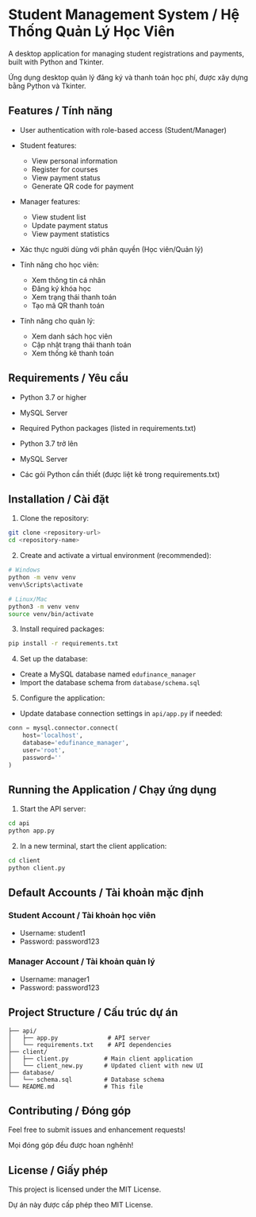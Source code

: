 # Student Management System / Hệ Thống Quản Lý Học Viên

A desktop application for managing student registrations and payments, built with Python and Tkinter.

Ứng dụng desktop quản lý đăng ký và thanh toán học phí, được xây dựng bằng Python và Tkinter.

## Features / Tính năng

- User authentication with role-based access (Student/Manager)
- Student features:
  - View personal information
  - Register for courses
  - View payment status
  - Generate QR code for payment
- Manager features:
  - View student list
  - Update payment status
  - View payment statistics

- Xác thực người dùng với phân quyền (Học viên/Quản lý)
- Tính năng cho học viên:
  - Xem thông tin cá nhân
  - Đăng ký khóa học
  - Xem trạng thái thanh toán
  - Tạo mã QR thanh toán
- Tính năng cho quản lý:
  - Xem danh sách học viên
  - Cập nhật trạng thái thanh toán
  - Xem thống kê thanh toán

## Requirements / Yêu cầu

- Python 3.7 or higher
- MySQL Server
- Required Python packages (listed in requirements.txt)

- Python 3.7 trở lên
- MySQL Server
- Các gói Python cần thiết (được liệt kê trong requirements.txt)

## Installation / Cài đặt

1. Clone the repository:
```bash
git clone <repository-url>
cd <repository-name>
```

2. Create and activate a virtual environment (recommended):
```bash
# Windows
python -m venv venv
venv\Scripts\activate

# Linux/Mac
python3 -m venv venv
source venv/bin/activate
```

3. Install required packages:
```bash
pip install -r requirements.txt
```

4. Set up the database:
- Create a MySQL database named `edufinance_manager`
- Import the database schema from `database/schema.sql`

5. Configure the application:
- Update database connection settings in `api/app.py` if needed:
```python
conn = mysql.connector.connect(
    host='localhost',
    database='edufinance_manager',
    user='root',
    password=''
)
```

## Running the Application / Chạy ứng dụng

1. Start the API server:
```bash
cd api
python app.py
```

2. In a new terminal, start the client application:
```bash
cd client
python client.py
```

## Default Accounts / Tài khoản mặc định

### Student Account / Tài khoản học viên
- Username: student1
- Password: password123

### Manager Account / Tài khoản quản lý
- Username: manager1
- Password: password123

## Project Structure / Cấu trúc dự án

```
├── api/
│   ├── app.py              # API server
│   └── requirements.txt    # API dependencies
├── client/
│   ├── client.py          # Main client application
│   └── client_new.py      # Updated client with new UI
├── database/
│   └── schema.sql         # Database schema
└── README.md              # This file
```

## Contributing / Đóng góp

Feel free to submit issues and enhancement requests!

Mọi đóng góp đều được hoan nghênh!

## License / Giấy phép

This project is licensed under the MIT License.

Dự án này được cấp phép theo MIT License. 
